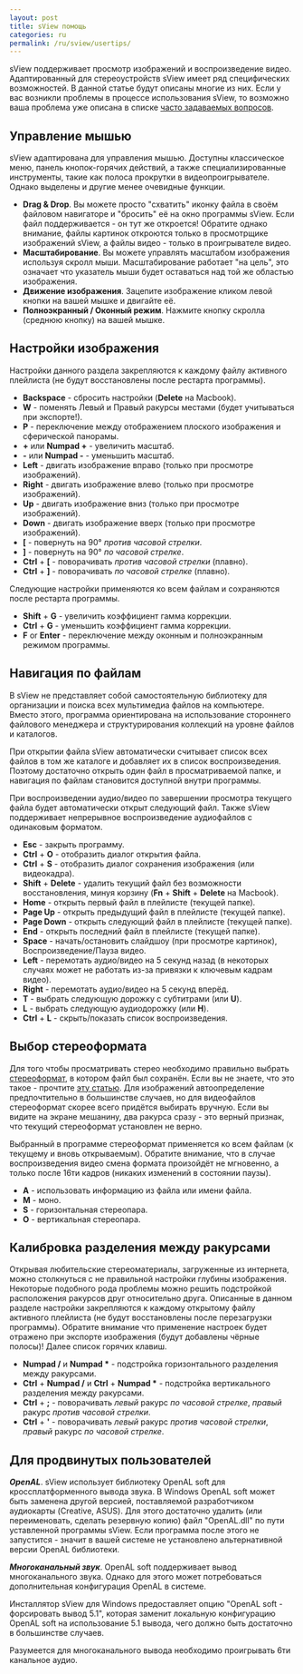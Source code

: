 ```yaml
---
layout: post
title: sView помощь
categories: ru
permalink: /ru/sview/usertips/
---
```


sView поддерживает просмотр изображений и воспроизведение видео.
Адаптированный для стереоустройств sView имеет ряд специфических возможностей.
В данной статье будут описаны многие из них.
Если у вас возникли проблемы в процессе использования sView, то возможно ваша проблема уже описана в списке [часто задаваемых вопросов](/ru/sview/faq).

## Управление мышью
sView адаптирована для управления мышью.
Доступны классическое меню, панель кнопок-горячих действий, а также специализированные инструменты,
такие как полоса прокрутки в видеопроигрывателе. Однако выделены и другие менее очевидные функции.

* **Drag & Drop**. Вы можете просто "схватить" иконку файла в своём файловом навигаторе и "бросить" её на окно программы sView.
  Если файл поддерживается - он тут же откроется!
  Обратите однако внимание, файлы картинок откроются только в просмотрщике изображений sView, а файлы видео - только в проигрывателе видео.
* **Масштабирование**. Вы можете управлять масштабом изображения используя скролл мыши.
  Масштабирование работает "на цель", это означает что указатель мыши будет оставаться над той же областью изображения.
* **Движение изображения**. Зацепите изображение кликом левой кнопки на вашей мышке и двигайте её.
* **Полноэкранный / Оконный режим**. Нажмите кнопку скролла (среднюю кнопку) на вашей мышке.

## Настройки изображения
Настройки данного раздела закрепляются к каждому файлу активного плейлиста (не будут восстановлены после рестарта программы).

* **Backspace** - сбросить настройки (**Delete** на Macbook).
* **W** - поменять Левый и Правый ракурсы местами (будет учитываться при экспорте!).
* **P** - переключение между отображением плоского изображения и сферической панорамы.
* **+** или **Numpad +** - увеличить масштаб.
* **-** или **Numpad -** - уменьшить масштаб.
* **Left** - двигать изображение вправо (только при просмотре изображений).
* **Right** - двигать изображение влево (только при просмотре изображений).
* **Up** - двигать изображение вниз (только при просмотре изображений).
* **Down** - двигать изображение вверх (только при просмотре изображений).
* **[** - повернуть на 90&deg; *против часовой стрелки*.
* **]** - повернуть на 90&deg; *по часовой стрелке*.
* **Ctrl** + **[** - поворачивать *против часовой стрелки* (плавно).
* **Ctrl** + **]** - поворачивать *по часовой стрелке* (плавно).

Следующие настройки применяются ко всем файлам и сохраняются после рестарта программы.

* **Shift** + **G** - увеличить коэффициент гамма коррекции.
* **Ctrl** + **G** - уменьшить коэффициент гамма коррекции.
* **F** or **Enter** - переключение между оконным и полноэкранным режимом программы.

## Навигация по файлам
В sView не представляет собой самостоятельную библиотеку для организации и поиска всех мультимедиа файлов на компьютере.
Вместо этого, программа ориентирована на использование стороннего файлового менеджера и структурирования коллекций на уровне файлов и каталогов.

При открытии файла sView автоматически считывает список всех файлов в том же каталоге и добавляет их в список воспроизведения.
Поэтому достаточно открыть один файл в просматриваемой папке, и навигация по файлам становится доступной внутри программы.

При воспроизведении аудио/видео по завершении просмотра текущего файла будет автоматически открыт следующий файл.
Также sView поддерживает непрерывное воспроизведение аудиофайлов с одинаковым форматом.

* **Esc** - закрыть программу.
* **Ctrl** + **O** - отобразить диалог открытия файла.
* **Ctrl** + **S** - отобразить диалог сохранения изображения (или видеокадра).
* **Shift** + **Delete** - удалить текущий файл без возможности восстановления, минуя корзину (**Fn** + **Shift** + **Delete** на Macbook).
* **Home** - открыть первый файл в плейлисте (текущей папке).
* **Page Up** - открыть предыдущий файл в плейлисте (текущей папке).
* **Page Down** - открыть следующий файл в плейлисте (текущей папке).
* **End** - открыть последний файл в плейлисте (текущей папке).
* **Space** - начать/остановить слайдшоу (при просмотре картинок), Воспроизведение/Пауза видео.
* **Left** - перемотать аудио/видео на 5 секунд назад (в некоторых случаях может не работать из-за привязки к ключевым кадрам видео).
* **Right** - перемотать аудио/видео на 5 секунд вперёд.
* **T** - выбрать следующую дорожку с субтитрами (или **U**).
* **L** - выбрать следующую аудиодорожку (или **H**).
* **Ctrl** + **L** - скрыть/показать список воспроизведения.

## Выбор стереоформата
Для того чтобы просматривать стерео необходимо правильно выбрать [стереоформат](/ru/help/input), в котором файл был сохранён.
Если вы не знаете, что это такое - прочтите [эту статью](/ru/help/input).
Для изображений автоопределение предпочтительно в большинстве случаев, но для видеофайлов стереоформат скорее всего придётся выбирать вручную.
Если вы видите на экране мешанину, два ракурса сразу  - это верный признак, что текущий стереоформат установлен не верно.

Выбранный в программе стереоформат применяется ко всем файлам (к текущему и вновь открываемым).
Обратите внимание, что в случае воспроизведения видео смена формата произойдёт не мгновенно, а только после 16ти кадров
(никаких изменений в состоянии паузы).

* **A** - использовать информацию из файла или имени файла.
* **M** - моно.
* **S** - горизонтальная стереопара.
* **O** - вертикальная стереопара.

## Калибровка разделения между ракурсами
Открывая любительские стереоматериалы, загруженные из интернета, можно столкнуться с не правильной настройки глубины изображения.
Некоторые подобного рода проблемы можно решить подстройкой расположения ракурсов друг относительно друга.
Описанные в данном разделе настройки закрепляются к каждому открытому файлу активного плейлиста (не будут восстановлены после перезагрузки программы).
Обратите внимание что применение настроек будет отражено при экспорте изображения (будут добавлены чёрные полосы)!
Далее список горячих клавиш.

* **Numpad /** и __Numpad \*__ - подстройка горизонтального разделения между ракурсами.
* **Ctrl** + **Numpad /** и **Ctrl** + __Numpad \*__ - подстройка вертикального разделения между ракурсами.
* **Ctrl** + **;** - поворачивать *левый* ракурс *по часовой стрелке*, *правый* ракурс *против часовой стрелки*.
* **Ctrl** + **'** - поворачивать *левый* ракурс *против часовой стрелки*, *правый* ракурс *по часовой стрелке*.

## Для продвинутых пользователей
_**OpenAL**_. sView использует библиотеку OpenAL soft для кроссплатформенного вывода звука.
В Windows OpenAL soft может быть заменена другой версией, поставляемой разработчиком аудиокарты (Creative, ASUS).
Для этого достаточно удалить (или переименовать, сделать резервную копию) файл "OpenAL.dll" по пути уставленной программы sView.
Если программа после этого не запустится - значит в вашей системе не установлено альтернативной версии OpenAL библиотеки.

_**Многоканальный звук**_. OpenAL soft поддерживает вывод многоканального звука.
Однако для этого может потребоваться дополнительная конфигурация OpenAL в системе.

Инсталлятор sView для Windows предоставляет опцию "OpenAL soft - форсировать вывод 5.1",
которая заменит локальную конфигурацию OpenAL soft на использование 5.1 вывода, чего должно быть достаточно в большинстве случаев.

Разумеется для многоканального вывода необходимо проигрывать 6ти канальное аудио.
